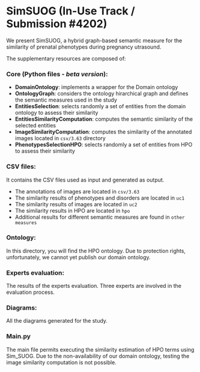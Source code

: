 # SimSUOG (In-Use Track / Submission #4202)

We present SimSUOG, a hybrid graph-based semantic measure for the similarity of prenatal phenotypes during pregnancy utrasound.

The supplementary resources are composed of:

### Core (Python files - *beta version*):

* **DomainOntology**: implements a wrapper for the Domain ontology
* **OntologyGraph**: considers the ontology hirarchical graph and defines the semantic measures used in the study
* **EntitiesSelection**: selects randomly a set of entities from the domain ontology to assess their similarity
* **EntitiesSimilarityComputation**: computes the semantic similarity of the selected entities
* **ImageSimilarityComputation**: computes the similarity of the annotated images located in `csv/3.63` directory
* **PhenotypesSelectionHPO**: selects randomly a set of entities from HPO to assess their similarity

### CSV files:

It contains the CSV files used as input and generated as output.
* The annotations of images are located in `csv/3.63`
* The similarity results of phenotypes and disorders are located in `uc1` 
* The similarity results of images are located in `uc2` 
* The similarity results in HPO are located in `hpo`
* Additional results for different semantic measures are found in `other measures`


### Ontology:

In this directory, you will find the HPO ontology. Due to protection rights, unfortunately, we cannot yet publish our domain ontology.


### Experts evaluation:

The results of the experts evaluation. Three experts are involved in the evaluation process.


### Diagrams:

All the diagrams generated for the study.


### Main.py

The main file permits executing the similarity estimation of HPO terms using Sim_SUOG. 
Due to the non-availability of our domain ontology, testing the image similarity computation is not possible.

